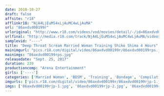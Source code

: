 ```yaml
---
date: 2018-10-27
draft: false
affsite: "r18"
afflinkr18: "NjA4LjEuMS4xLjAuMC4wLjAuMA"
url: "86axdvd00199r"
urloriginal: "http://www.r18.com/videos/vod/movies/detail/-/id=86axdvd00199r"
urlfinal: "http://media.r18.com/track/NjA4LjEuMS4xLjAuMC4wLjAuMA/videos/vod/movies/detail/-/id=86axdvd00199r"
samplevid: "----"
title: "Deep Throat Scream Married Woman Training Shiko Shima 4 Hours"
mainimgurl: "pics.r18.com/digital/video/86axdvd00199r/86axdvd00199rps.jpg"
mainimgs: "86axdvd00199rps.jpg"
releasedate: "Sept. 25, 2017"
duration: 239
productioncomp: "Arena Entertainment"
girls: ['----']
categories: ['Married Woman', 'BDSM', 'Training', 'Bondage', 'Compilation', 'Over 4 Hours']
imgurls: ['pics.r18.com/digital/video/86axdvd00199r/86axdvd00199rjp-1.jpg', 'pics.r18.com/digital/video/86axdvd00199r/86axdvd00199rjp-2.jpg', 'pics.r18.com/digital/video/86axdvd00199r/86axdvd00199rjp-3.jpg', 'pics.r18.com/digital/video/86axdvd00199r/86axdvd00199rjp-4.jpg', 'pics.r18.com/digital/video/86axdvd00199r/86axdvd00199rjp-5.jpg', 'pics.r18.com/digital/video/86axdvd00199r/86axdvd00199rjp-6.jpg', 'pics.r18.com/digital/video/86axdvd00199r/86axdvd00199rjp-7.jpg', 'pics.r18.com/digital/video/86axdvd00199r/86axdvd00199rjp-8.jpg', 'pics.r18.com/digital/video/86axdvd00199r/86axdvd00199rjp-9.jpg', 'pics.r18.com/digital/video/86axdvd00199r/86axdvd00199rjp-10.jpg', 'pics.r18.com/digital/video/86axdvd00199r/86axdvd00199rjp-11.jpg', 'pics.r18.com/digital/video/86axdvd00199r/86axdvd00199rjp-12.jpg', 'pics.r18.com/digital/video/86axdvd00199r/86axdvd00199rjp-13.jpg', 'pics.r18.com/digital/video/86axdvd00199r/86axdvd00199rjp-14.jpg', 'pics.r18.com/digital/video/86axdvd00199r/86axdvd00199rjp-15.jpg', 'pics.r18.com/digital/video/86axdvd00199r/86axdvd00199rjp-16.jpg', 'pics.r18.com/digital/video/86axdvd00199r/86axdvd00199rjp-17.jpg', 'pics.r18.com/digital/video/86axdvd00199r/86axdvd00199rjp-18.jpg', 'pics.r18.com/digital/video/86axdvd00199r/86axdvd00199rjp-19.jpg', 'pics.r18.com/digital/video/86axdvd00199r/86axdvd00199rjp-20.jpg']
imgs: ['86axdvd00199rjp-1.jpg', '86axdvd00199rjp-2.jpg', '86axdvd00199rjp-3.jpg', '86axdvd00199rjp-4.jpg', '86axdvd00199rjp-5.jpg', '86axdvd00199rjp-6.jpg', '86axdvd00199rjp-7.jpg', '86axdvd00199rjp-8.jpg', '86axdvd00199rjp-9.jpg', '86axdvd00199rjp-10.jpg', '86axdvd00199rjp-11.jpg', '86axdvd00199rjp-12.jpg', '86axdvd00199rjp-13.jpg', '86axdvd00199rjp-14.jpg', '86axdvd00199rjp-15.jpg', '86axdvd00199rjp-16.jpg', '86axdvd00199rjp-17.jpg', '86axdvd00199rjp-18.jpg', '86axdvd00199rjp-19.jpg', '86axdvd00199rjp-20.jpg']
---
```

